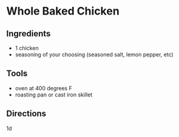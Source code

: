 # Whole Baked Chicken

## Ingredients
* 1 chicken
* seasoning of your choosing (seasoned salt, lemon pepper, etc)

## Tools 
* oven at 400 degrees F
* roasting pan or cast iron skillet 

## Directions 
1d
